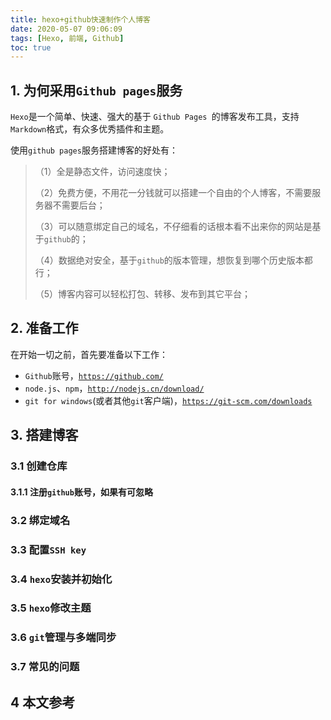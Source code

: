 ```yaml
---
title: hexo+github快速制作个人博客
date: 2020-05-07 09:06:09
tags: [Hexo, 前端, Github]
toc: true
---
```


## 1. 为何采用`Github pages`服务

`Hexo`是一个简单、快速、强大的基于 `Github Pages `的博客发布工具，支持`Markdown`格式，有众多优秀插件和主题。

使用`github pages`服务搭建博客的好处有：

> （1）全是静态文件，访问速度快；
>
> （2）免费方便，不用花一分钱就可以搭建一个自由的个人博客，不需要服务器不需要后台；
>
> （3）可以随意绑定自己的域名，不仔细看的话根本看不出来你的网站是基于`github`的；
>
> （4）数据绝对安全，基于`github`的版本管理，想恢复到哪个历史版本都行；
>
> （5）博客内容可以轻松打包、转移、发布到其它平台；

## 2. 准备工作

在开始一切之前，首先要准备以下工作：

+ `Github`账号，[`https://github.com/`](https://github.com/)
+ `node.js`、`npm`，[`http://nodejs.cn/download/`](http://nodejs.cn/download/)
+ `git for windows`(或者其他`git`客户端)，[`https://git-scm.com/downloads`](https://git-scm.com/downloads)

## 3. 搭建博客

### 3.1 创建仓库

#### 3.1.1 注册`github`账号，如果有可忽略



### 3.2 绑定域名

### 3.3 配置`SSH key`

### 3.4 `hexo`安装并初始化

### 3.5 `hexo`修改主题

### 3.6 `git`管理与多端同步

### 3.7 常见的问题

## 4 本文参考







